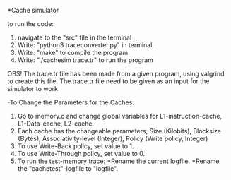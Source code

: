*Cache simulator

to run the code:
1. navigate to the "src" file in the terminal
2. Write: "python3 traceconverter.py" in terminal.
3. Write: "make" to compile the program
4. Write: "./cachesim trace.tr" to run the program

OBS!
The trace.tr file has been made from a given program, using valgrind to create this file.
The trace.tr file need to be given as an input for the simulator to work


-To Change the Parameters for the Caches:

1. Go to memory.c and change global variables for L1-instruction-cache, L1-Data-cache, L2-cache.
2. Each cache has the changeable parameters; Size (Kilobits), Blocksize (Bytes), Associativity-level (Integer), Policy (Write policy, Integer)
3. To use Write-Back policy, set value to 1.
4. To use Write-Through policy, set value to 0.
5. To run the test-memory trace: *Rename the current logfile. *Rename the "cachetest"-logfile to "logfile".
